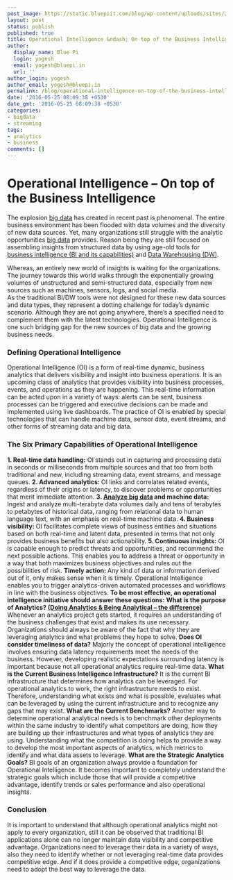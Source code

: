 ```yaml
---
post_image: https://static.bluepiit.com/blog/wp-content/uploads/sites/2/2016/05/post_banner_bigdata1.jpg
layout: post
status: publish
published: true
title: Operational Intelligence &ndash; On top of the Business Intelligence
author:
  display_name: Blue Pi
  login: yogesh
  email: yogesh@bluepi.in
  url: ''
author_login: yogesh
author_email: yogesh@bluepi.in
permalink: /blog/operational-intelligence-on-top-of-the-business-intelligence/
date: '2016-05-25 08:09:38 +0530'
date_gmt: '2016-05-25 08:09:38 +0530'
categories:
- bigdata
- streaming
tags:
- analytics
- business
comments: []
---
```

# Operational Intelligence &ndash; On top of the Business Intelligence
The explosion <a href="https://www.bluepiit.com/big-data" target="new" rel="noopener noreferrer">big data</a> has created in recent past is phenomenal. The entire business environment has been flooded with data volumes and the diversity of new data sources. Yet, many organizations still struggle with the analytic opportunities <a href="https://www.bluepiit.com/big-data" target="new" rel="noopener noreferrer">big data</a> provides. Reason being they are still focused on assembling insights from structured data by using age-old tools for <a href="https://www.bluepiit.com/blog/in-data-we-trust-power-bi-and-its-capabilities/"> business intelligence (BI and its capabilities)</a> and <a href="https://www.bluepiit.com/blog/deep-diving-in-the-world-of-data-warehousing/"> Data Warehousing (DW)</a>.<br />

Whereas, an entirely new world of insights is waiting for the organizations. The journey towards this world walks through the exponentially growing volumes of unstructured and semi-structured data, especially from new sources such as machines, sensors, logs, and social media.<br />
As the traditional BI/DW tools were not designed for these new data sources and data types, they represent a dotting challenge for today&rsquo;s dynamic scenario. Although they are not going anywhere, there&rsquo;s a specified need to complement them with the latest technologies. Operational Intelligence is one such bridging gap for the new sources of big data and the growing business needs.

### Defining Operational Intelligence
Operational Intelligence (OI) is a form of real-time dynamic, business analytics that delivers visibility and insight into business operations. It is an upcoming class of analytics that provides visibility into business processes, events, and operations as they are happening. This real-time information can be acted upon in a variety of ways: alerts can be sent, business processes can be triggered and executive decisions can be made and implemented using live dashboards. The practice of OI is enabled by special technologies that can handle machine data, sensor data, event streams, and other forms of streaming data and big data.

### The Six Primary Capabilities of Operational Intelligence
<strong>1. Real-time data handling:</strong> OI stands out in capturing and processing data in seconds or milliseconds from multiple sources and that too from both traditional and new, including streaming data, event streams, and message queues.
<strong>2. Advanced analytics: </strong>OI links and correlates related events, regardless of their origins or latency, to discover problems or opportunities that merit immediate attention.
<strong>3. <a href="https://www.bluepiit.com/big-data" target="new" rel="noopener noreferrer">Analyze big data</a> and machine data:</strong> Ingest and analyze multi-terabyte data volumes daily and tens of terabytes to petabytes of historical data, ranging from relational data to human language text, with an emphasis on real-time machine data.
<strong>4. Business visibility: </strong>OI facilitates complete views of business entities and situations based on both real-time and latent data, presented in terms that not only provides business benefits but also actionability.
<strong>5. Continuous insights:</strong> OI is capable enough to predict threats and opportunities, and recommend the next possible actions. This enables you to address a threat or opportunity in a way that both maximizes business objectives and rules out the possibilities of risk.
<strong>Timely action: </strong>Any kind of data or information derived out of it, only makes sense when it is timely. Operational Intelligence enables you to trigger analytics-driven automated processes and workflows in line with the business objectives.
<strong>To be most effective, an operational intelligence initiative should answer these questions:</strong>
<strong>What is the purpose of Analytics? <a href="https://www.bluepiit.com/blog/doing-analytics-being-analytical-find-the-difference/">(Doing Analytics & Being Analytical &ndash; the difference)</a></strong>
Whenever an analytics project gets started, it requires an understanding of the business challenges that exist and makes its use necessary. Organizations should always be aware of the fact that why they are leveraging analytics and what problems they hope to solve.
<strong>Does OI consider timeliness of data?</strong>
Majorly the concept of operational intelligence involves ensuring data latency requirements meet the needs of the business. However, developing realistic expectations surrounding latency is important because not all operational analytics require real-time data.
<strong>What is the Current Business Intelligence Infrastructure?</strong>
It is the current BI infrastructure that determines how analytics can be leveraged. For operational analytics to work, the right infrastructure needs to exist. Therefore, understanding what exists and what is possible, evaluates what can be leveraged by using the current infrastructure and to recognize any gaps that may exist.
<strong>What are the Current Benchmarks?</strong>
Another way to determine operational analytical needs is to benchmark other deployments within the same industry to identify what competitors are doing, how they are building up their infrastructures and what types of analytics they are using. Understanding what the competition is doing helps to provide a way to develop the most important aspects of analytics, which metrics to identify and what data assets to leverage.
<strong>What are the Strategic Analytics Goals?</strong>
BI goals of an organization always provide a foundation for Operational Intelligence. It becomes important to completely understand the strategic goals which include those that will provide a competitive advantage, identify trends or sales performance and also operational insights.

### Conclusion
It is important to understand that although operational analytics might not apply to every organization, still it can be observed that traditional BI applications alone can no longer maintain data visibility and competitive advantage. Organizations need to leverage their data in a variety of ways, also they need to identify whether or not leveraging real-time data provides competitive edge. And if it does provide a competitive edge, organizations need to adopt the best way to leverage the data.
